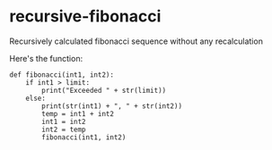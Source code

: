 # recursive-fibonacci
Recursively calculated fibonacci sequence without any recalculation

Here's the function: 
```
def fibonacci(int1, int2):
    if int1 > limit:
        print("Exceeded " + str(limit))
    else: 
        print(str(int1) + ", " + str(int2))
        temp = int1 + int2
        int1 = int2
        int2 = temp
        fibonacci(int1, int2)
```
